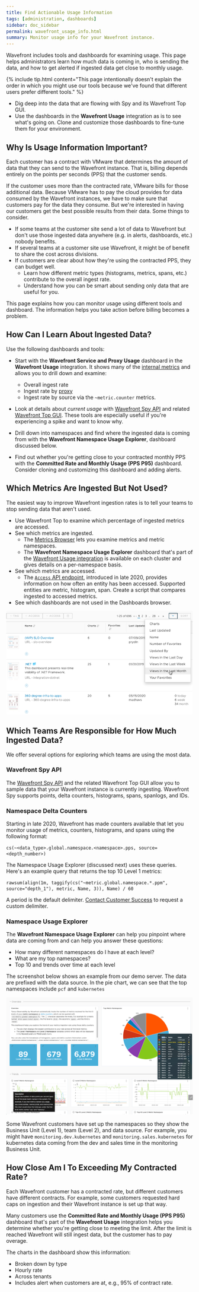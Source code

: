 ```yaml
---
title: Find Actionable Usage Information
tags: [administration, dashboards]
sidebar: doc_sidebar
permalink: wavefront_usage_info.html
summary: Monitor usage info for your Wavefront instance.
---
```


Wavefront includes tools and dashboards for examining usage. This page helps administrators learn how much data is coming in, who is sending the data, and how to get alerted if ingested data get close to monthly usage.

{% include tip.html content="This page intentionally doesn't explain the order in which you might use our tools because we've found that different users prefer different tools." %}


* Dig deep into the data that are flowing with Spy and its Wavefront Top GUI.
* Use the dashboards in the **Wavefront Usage** integration as is to see what's going on. Clone and customize those dashboards to fine-tune them for your environment.


## Why Is Usage Information Important?

Each customer has a contract with VMware that determines the amount of data that they can send to the Wavefront instance. That is, billing depends entirely on the points per seconds (PPS) that the customer sends.

If the customer uses more than the contracted rate, VMware bills for those additional data. Because VMware has to pay the cloud provides for data consumed by the Wavefront instances, we have to make sure that customers pay for the data they consume. But we're interested in having our customers get the best possible results from their data. Some things to consider.

* If some teams at the customer site send a lot of data to Wavefront but don't use those ingested data anywhere (e.g. in alerts, dashboards, etc.) nobody benefits.
* If several teams at a customer site use Wavefront, it might be of benefit to share the cost across divisions.
* If customers are clear about how they're using the contracted PPS, they can budget well.
  - Learn how different metric types (histograms, metrics, spans, etc.) contribute to the overall ingest rate.
  - Understand how you can be smart about sending only data that are useful for you.

This page explains how you can monitor usage using different tools and dashboard. The information helps you take action before billing becomes a problem.

## How Can I Learn About Ingested Data?

Use the following dashboards and tools:

* Start with the **Wavefront Service and Proxy Usage** dashboard in the **Wavefront Usage** integration. It shows many of the [internal metrics](wavefront_monitoring.html#customize-usage-information-with-wavefront-internal-metrics) and allows you to drill down and examine:
  - Overall ingest rate
  - Ingest rate by [proxy](monitoring_proxies.html)
  - Ingest rate by source via the `~metric.counter` metrics.

* Look at details about *current usage* with [Wavefront Spy API](wavefront_monitoring_spy.html) and related [Wavefront Top GUI](wavefront_monitoring_spy.html#get-started-with-wavefront-top-and-spy). These tools are especially useful if you're experiencing a spike and want to know why.
* Drill down into namespaces and find where the ingested data is coming from with the **Wavefront Namespace Usage Explorer**, dashboard discussed below.
* Find out whether you're getting close to your contracted monthly PPS with the **Committed Rate and Monthly Usage (PPS P95)** dashboard. Consider cloning and customizing this dashboard and adding alerts.

## Which Metrics Are Ingested But Not Used?

The easiest way to improve Wavefront ingestion rates is to tell your teams to stop sending data that aren't used.

* Use Wavefront Top to examine which percentage of ingested metrics are accessed.
* See which metrics are ingested.
  - The [Metrics Browser](metrics_managing.html) lets you examine metrics and metric namespaces.
  - The **Wavefront Namespace Usage Explorer** dashboard that's part of the [Wavefront Usage integration](system.html) is available on each cluster and gives details on a per-namespace basis.
* See which metrics are accessed.
  - The [`Access` API endpoint](wavefront_api.html#notes-on-the-access-category), introduced in late 2020, provides information on how often an entity has been accessed. Supported entities are metric, histogram, span. Create a script that compares ingested to accessed metrics.
* See which dashboards are not used in the Dashboards browser.

![Dashboard browser with Sort menu](images/dashboard_views.png)


## Which Teams Are Responsible for How Much Ingested Data?

We offer several options for exploring which teams are using the most data.

### Wavefront Spy API

The [Wavefront Spy API](wavefront_monitoring_spy.html) and the related Wavefront Top GUI allow you to sample data that your Wavefront instance is currently ingesting. Wavefront Spy supports points, delta counters, histograms, spans, spanlogs, and IDs.

### Namespace Delta Counters

Starting in late 2020, Wavefront has made counters available that let you monitor usage of metrics, counters, histograms, and spans using the following format:

```
cs(~<data_type>.global.namespace.<namespace>.pps, source=<depth_number>)
```
The Namespace Usage Explorer (discussed next) uses these queries. Here's an example query that returns the top 10 Level 1 metrics:

```
rawsum(align(1m, taggify(cs("~metric.global.namespace.*.ppm", source="depth_1"), metric, Name, 3)), Name) / 60
```

A period is the default delimiter. [Contact Customer Success](wavefront_support_feedback.html#support) to request a custom delimiter.

### Namespace Usage Explorer

The **Wavefront Namespace Usage Explorer** can help you pinpoint where data are coming from and can help you answer these questions:
* How many different namespaces do I have at each level?
* What are my top namespaces?
* Top 10 and trends over time at each level

The screenshot below shows an example from our demo server. The data are prefixed with the data source. In the pie chart, we can see that the top namespaces include `pcf` and `kubernetes`

![Metrics namespace dashboard screenshot](images/metrics_namespace_dashboard.png)

Some Wavefront customers have set up the namespaces so they show the Business Unit (Level 1), team (Level 2), and data source. For example, you might have `monitoring.dev.kubernetes` and `monitoring.sales.kubernetes` for kubernetes data coming from the dev and sales time in the monitoring Business Unit.

## How Close Am I To Exceeding My Contracted Rate?

Each Wavefront customer has a contracted rate, but different customers have different contracts. For example, some customers requested hard caps on ingestion and their Wavefront instance is set up that way.

Many customers use the **Committed Rate and Monthly Usage (PPS P95)** dashboard that's part of the **Wavefront Usage** integration helps you determine whether you're getting close to meeting the limit. After the limit is reached Wavefront will still ingest data, but the customer has to pay overage.

The charts in the dashboard show this information:

* Broken down by type
* Hourly rate
* Across tenants
* Includes alert when customers are at, e.g., 95% of contract rate.

